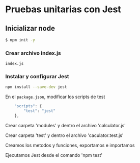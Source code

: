 # Pruebas unitarias con Jest

## Inicializar node 
```sh
$ npm init -y
```

### Crear archivo index.js
`index.js`

### Instalar y configurar Jest
```sh
npm install --save-dev jest
```
En el `package.json`, modificar los scripts de test
```javascript
    "scripts": {
        "test": "jest"
    },
```
Crear carpeta 'modules' y dentro el archivo 'calculator.js'

Crear carpeta 'test' y dentro el archivo 'caculator.test.js'

Creamos los metodos y funciones, exportamos e importamos

Ejecutamos Jest desde el comando
'npm test'